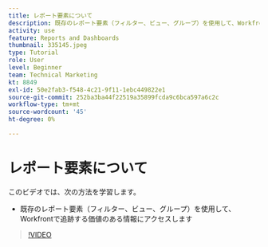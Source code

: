 ```yaml
---
title: レポート要素について
description: 既存のレポート要素（フィルター、ビュー、グループ）を使用して、Workfrontで追跡されている情報にアクセスする方法を説明します。
activity: use
feature: Reports and Dashboards
thumbnail: 335145.jpeg
type: Tutorial
role: User
level: Beginner
team: Technical Marketing
kt: 8849
exl-id: 50e2fab3-f548-4c21-9f11-1ebc449822e1
source-git-commit: 252ba3ba44f22519a35899fcda9c6bca597a6c2c
workflow-type: tm+mt
source-wordcount: '45'
ht-degree: 0%

---
```


# レポート要素について

このビデオでは、次の方法を学習します。

* 既存のレポート要素（フィルター、ビュー、グループ）を使用して、Workfrontで追跡する価値のある情報にアクセスします

>[!VIDEO](https://video.tv.adobe.com/v/335145/?quality=12)
